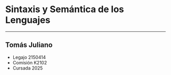 # **Sintaxis y Semántica de los Lenguajes**

---

## Tomás Juliano

- Legajo 2150414
- Comisión K2102
- Cursada 2025
